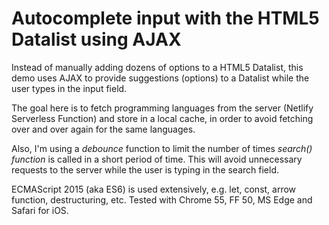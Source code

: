 # Autocomplete input with the HTML5 Datalist using AJAX

Instead of manually adding dozens of options to a HTML5 Datalist, this demo uses AJAX to provide suggestions (options) to a Datalist while the user types in the input field.

The goal here is to fetch programming languages from the server (Netlify Serverless Function) and store in a local cache, in order to avoid fetching over and over again for the same languages.

Also, I'm using a _debounce_ function to limit the number of times _search() function_ is called in a short period of time. This will avoid unnecessary requests to the server while the user is typing in the search field.

ECMAScript 2015 (aka ES6) is used extensively, e.g. let, const, arrow function, destructuring, etc. Tested with Chrome 55, FF 50, MS Edge and Safari for iOS.
